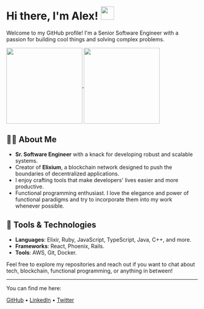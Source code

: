 # Hi there, I'm Alex! <img src="https://media.tenor.com/qKGlaYl2DqMAAAAi/gif-de-sauda%C3%A7%C3%A3o.gif" height="35" />

Welcome to my GitHub profile! I'm a Senior Software Engineer with a passion for building cool things and solving complex problems. 

<a href="https://github-readme-stats.vercel.app/api?username=alexdovzhanyn&count_private=true&theme=github_dark_dimmed">
  <img height=200 align="center" src="https://github-readme-stats.vercel.app/api?username=alexdovzhanyn&count_private=true&include_all_commits=true&theme=github_dark_dimmed" />
</a>
<a href="https://github-readme-stats.vercel.app/api/top-langs?username=alexdovzhanyn&layout=compact&langs_count=8&card_width=320&theme=github_dark_dimmed&size_weight=0.5&count_weight=0.5">
  <img height=200 align="center" src="https://github-readme-stats.vercel.app/api/top-langs?username=alexdovzhanyn&layout=compact&langs_count=8&card_width=320&theme=github_dark_dimmed&size_weight=0.5&count_weight=0.5" />
</a>

## 👨‍💻 About Me
- **Sr. Software Engineer** with a knack for developing robust and scalable systems.
- Creator of **Elixium**, a blockchain network designed to push the boundaries of decentralized applications.
- I enjoy crafting tools that make developers' lives easier and more productive.
- Functional programming enthusiast. I love the elegance and power of functional paradigms and try to incorporate them into my work whenever possible.

## 🔧 Tools & Technologies
- **Languages**: Elixir, Ruby, JavaScript, TypeScript, Java, C++, and more.
- **Frameworks**: React, Phoenix, Rails.
- **Tools**: AWS, Git, Docker.

Feel free to explore my repositories and reach out if you want to chat about tech, blockchain, functional programming, or anything in between!

---

You can find me here:

[GitHub](https://github.com/alexdovzhanyn) • [LinkedIn](https://linkedin.com/in/alex-dovzhanyn) • [Twitter](https://x.com/alexdovzhanyn)
